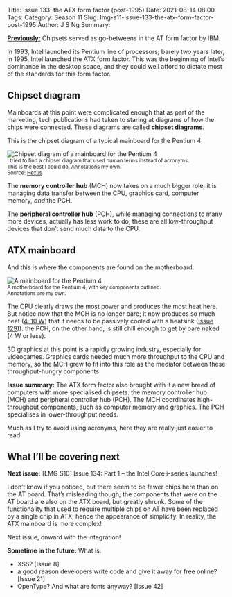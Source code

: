 Title: Issue 133: the ATX form factor (post-1995)
Date: 2021-08-14 08:00
Tags: 
Category: Season 11
Slug: lmg-s11-issue-133-the-atx-form-factor-post-1995
Author: J S Ng
Summary: 

[**Previously:**](https://buttondown.email/laymansguide/archive/) Chipsets served as go-betweens in the AT form factor by IBM.

In 1993, Intel launched its Pentium line of processors; barely two years later, in 1995, Intel launched the ATX form factor. This was the beginning of Intel’s dominance in the desktop space, and they could well afford to dictate most of the standards for this form factor.

## Chipset diagram

Mainboards at this point were complicated enough that as part of the marketing, tech publications had taken to staring at diagrams of how the chips were connected. These diagrams are called **chipset diagrams**.

This is the chipset diagram of a typical mainboard for the Pentium 4:

![Chipset diagram of a mainboard for the Pentium 4]({attach}/season11/issue133/issue133_02.jpg)<br />
<small>I tried to find a chipset diagram that used human terms instead of acronyms.<br />This is the best I could do. Annotations my own.<br />Source: [Hexus](https://www.hexus.net/tech/reviews/mainboard/635-sis655fx-dual-channel-p4-chipset/?page=2)</small>

The **memory controller hub** (MCH) now takes on a much bigger role; it is managing data transfer between the CPU, graphics card, computer memory, *and* the PCH.

The **peripheral controller hub** (PCH), while managing connections to many more devices, actually has less work to do; these are all low-throughput devices that don’t send much data to the CPU.

## ATX mainboard

And this is where the components are found on the motherboard:

![A mainboard for the Pentium 4]({attach}/season11/issue133/issue133_01.jpg)<br />
<small>A motherboard for the Pentium 4, with key components outlined.<br />Annotations are my own.</small>

The CPU clearly draws the most power and produces the most heat here. But notice now that the MCH is no longer bare; it now produces so much heat ([4–10 W](https://hexus.net/tech/news/mainboard/132515-der8auer-examines-amd-x570-chipset-power-consumption/)) that it needs to be passively cooled with a heatsink ([Issue 129]({filename}/season10/issue129/issue129.md))). the PCH, on the other hand, is still chill enough to get by bare naked (4 W or less).

3D graphics at this point is a rapidly growing industry, especially for videogames. Graphics cards needed much more throughput to the CPU and memory, so the MCH grew to fit into this role as the mediator between these throughput-hungry components

**Issue summary:** The ATX form factor also brought with it a new breed of computers with more specialised chipsets: the memory controller hub (MCH) and peripheral controller hub (PCH). The MCH coordinates high-throughput components, such as computer memory and graphics. The PCH specialises in lower-throughput needs.

Much as I try to avoid using acronyms, here they are really just easier to read.

## What I’ll be covering next

**Next issue:** [LMG S10] Issue 134: Part 1 – the Intel Core i-series launches!

I don’t know if you noticed, but there seem to be fewer chips here than on the AT board. That’s misleading though; the components that were on the AT board are also on the ATX board, but greatly shrunk. Some of the functionality that used to require multiple chips on AT have been replaced by a single chip in ATX, hence the appearance of simplicity. In reality, the ATX mainboard is more complex!

Next issue, onward with the integration!

**Sometime in the future:** What is:

- XSS? [Issue 8]
- a good reason developers write code and give it away for free online? [Issue 21]
- OpenType? And what are fonts anyway? [Issue 42]
